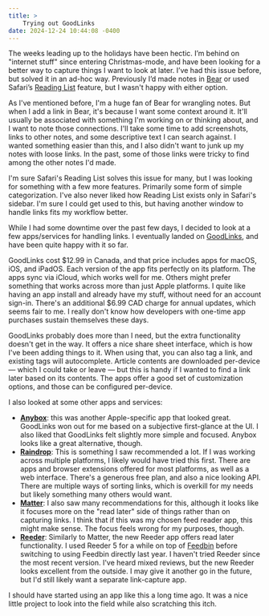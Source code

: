 ```yaml
---
title: >
    Trying out GoodLinks
date: 2024-12-24 10:44:08 -0400
---
```


The weeks leading up to the holidays have been hectic. I’m behind on "internet stuff" since entering Christmas-mode, and have been looking for a better way to capture things I want to look at later. I’ve had this issue before, but solved it in an ad-hoc way. Previously I’d made notes in [Bear](https://bear.app/) or used Safari’s [Reading List](https://support.apple.com/en-ca/guide/iphone/iph1a4721132/ios) feature, but I wasn't happy with either option.

As I've mentioned before, I'm a huge fan of Bear for wrangling notes. But when I add a link in Bear, it's because I want some context around it. It'll usually be associated with something I'm working on or thinking about, and I want to note those connections. I'll take some time to add screenshots, links to other notes, and some descriptive text I can search against. I wanted something easier than this, and I also didn't want to junk up my notes with loose links. In the past, some of those links were tricky to find among the other notes I'd made.

I'm sure Safari's Reading List solves this issue for many, but I was looking for something with a few more features. Primarily some form of simple categorization. I've also never liked how Reading List exists only in Safari's sidebar. I'm sure I could get used to this, but having another window to handle links fits my workflow better.

While I had some downtime over the past few days, I decided to look at a few apps/services for handling links. I eventually landed on [GoodLinks](https://goodlinks.app/), and have been quite happy with it so far.

GoodLinks cost $12.99 in Canada, and that price includes apps for macOS, iOS, and iPadOS. Each version of the app fits perfectly on its platform. The apps sync via iCloud, which works well for me. Others might prefer something that works across more than just Apple platforms. I quite like having an app install and already have my stuff, without need for an account sign-in. There's an additional $6.99 CAD charge for annual updates, which seems fair to me. I really don't know how developers with one-time app purchases sustain themselves these days.

GoodLinks probably does more than I need, but the extra functionality doesn't get in the way. It offers a nice share sheet interface, which is how I've been adding things to it. When using that, you can also tag a link, and existing tags will autocomplete. Article contents are downloaded per-device — which I could take or leave — but this is handy if I wanted to find a link later based on its contents. The apps offer a good set of customization options, and those can be configured per-device.

I also looked at some other apps and services:

* **[Anybox](https://anybox.app/)**: this was another Apple-specific app that looked great. GoodLinks won out for me based on a subjective first-glance at the UI. I also liked that GoodLinks felt slightly more simple and focused. Anybox looks like a great alternative, though.
* **[Raindrop](https://raindrop.io/)**: This is something I saw recommended a lot. If I was working across multiple platforms, I likely would have tried this first. There are apps and browser extensions offered for most platforms, as well as a web interface. There's a generous free plan, and also a nice looking API. There are multiple ways of sorting links, which is overkill for my needs but likely something many others would want.
* **[Matter](https://hq.getmatter.com/)**: I also saw many recommendations for this, although it looks like it focuses more on the "read later" side of things rather than on capturing links. I think that if this was my chosen feed reader app, this might make sense. The focus feels wrong for my purposes, though.
* **[Reeder](https://reederapp.com/)**: Similarly to Matter, the new Reeder app offers read later functionality. I used Reeder 5 for a while on top of [Feedbin](https://feedbin.com/) before switching to using Feedbin directly last year. I haven't tried Reeder since the most recent version. I've heard mixed reviews, but the new Reeder looks excellent from the outside. I may give it another go in the future, but I'd still likely want a separate link-capture app.

I should have started using an app like this a long time ago. It was a nice little project to look into the field while also scratching this itch.

